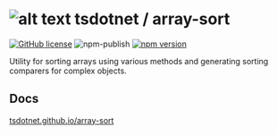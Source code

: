# ![alt text](https://avatars1.githubusercontent.com/u/64487547?s=30 "tsdotnet") tsdotnet / array-sort

[![GitHub license](https://img.shields.io/badge/license-MIT-blue.svg?style=flat-square)](https://github.com/tsdotnet/array-sort/blob/master/LICENSE)
![npm-publish](https://github.com/tsdotnet/array-sort/workflows/npm-publish/badge.svg)
[![npm version](https://img.shields.io/npm/v/@tsdotnet/array-sort.svg?style=flat-square)](https://www.npmjs.com/package/@tsdotnet/array-sort)

Utility for sorting arrays using various methods and generating sorting comparers for complex objects.

## Docs

[tsdotnet.github.io/array-sort](https://tsdotnet.github.io/array-sort/)
